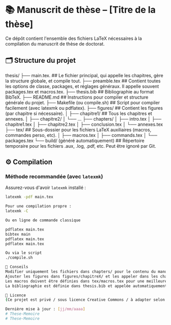 # 📚 Manuscrit de thèse – [Titre de la thèse]

Ce dépôt contient l'ensemble des fichiers LaTeX nécessaires à la compilation du manuscrit de thèse de doctorat.

## 🗂 Structure du projet

thesis/
├── main.tex. 					## Le fichier principal, qui appelle les chapitres, gère la structure globale, et compile tout.
├── preamble.tex					## Contient toutes les options de classe, packages, et réglages généraux. Il appelle souvent packages.tex et macros.tex.
├── thesis.bib					## Bibliographie au format BibTeX.
├── README.md					## Instructions pour compiler et structure générale du projet.
├── Makefile (ou compile.sh)		## Script pour compiler facilement (avec latexmk ou pdflatex).
├── figures/						## Contient les figures (par chapitre si nécessaire).
│   ├── chapitre1/				## Tous les chapitres et annexes.
│   ├── chapitre2/
│   └── ...
├── chapters/
│   ├── intro.tex
│   ├── chapitre1.tex
│   ├── chapitre2.tex
│   ├── conclusion.tex
│   └── annexes.tex
├── tex/						## Sous-dossier pour les fichiers LaTeX auxiliaires (macros, commandes perso, etc).
│   ├── macros.tex
│   ├── commands.tex
│   └── packages.tex
└── build/ (généré automatiquement)	## Répertoire temporaire pour les fichiers .aux, .log, .pdf, etc. Peut être ignoré par Git.


## ⚙️ Compilation

### Méthode recommandée (avec `latexmk`)
Assurez-vous d'avoir `latexmk` installé :

```bash
latexmk -pdf main.tex

Pour une compilation propre :
latexmk -C

Ou en ligne de commande classique

pdflatex main.tex
bibtex main
pdflatex main.tex
pdflatex main.tex

Ou via le script
./compile.sh

📌 Conseils
Modifier uniquement les fichiers dans chapters/ pour le contenu du manuscrit.
Ajouter les figures dans figures/chapitreX/ et les appeler dans les chapitres correspondants.
Les macros doivent être définies dans tex/macros.tex pour une meilleure lisibilité.
La bibliographie est définie dans thesis.bib et appelée automatiquement à la fin de main.tex.

📄 Licence
(Ce projet est privé / sous licence Creative Commons / à adapter selon les cas)

Dernière mise à jour : [jj/mm/aaaa]
# These-Memoire
# These-Memoire
